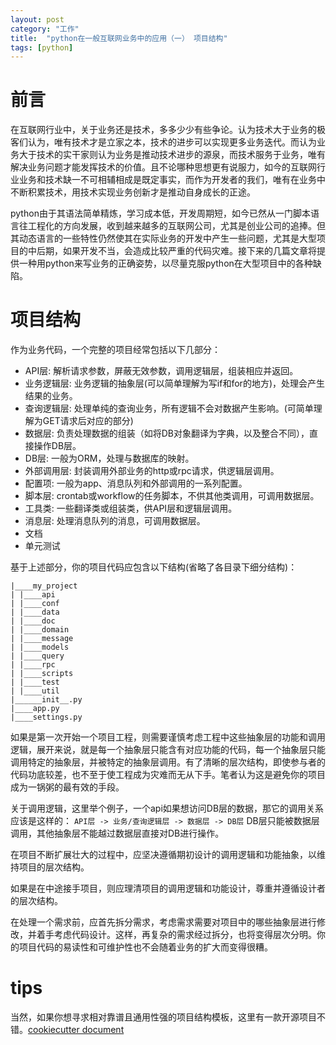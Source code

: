 ```yaml
---
layout: post
category: "工作"
title:  "python在一般互联网业务中的应用（一） 项目结构"
tags: [python]
---
```



# 前言

在互联网行业中，关于业务还是技术，多多少少有些争论。认为技术大于业务的极客们认为，唯有技术才是立家之本，技术的进步可以实现更多业务迭代。而认为业务大于技术的实干家则认为业务是推动技术进步的源泉，而技术服务于业务，唯有解决业务问题才能发挥技术的价值。且不论哪种思想更有说服力，如今的互联网行业业务和技术缺一不可相辅相成是既定事实，而作为开发者的我们，唯有在业务中不断积累技术，用技术实现业务创新才是推动自身成长的正途。

python由于其语法简单精炼，学习成本低，开发周期短，如今已然从一门脚本语言往工程化的方向发展，收到越来越多的互联网公司，尤其是创业公司的追捧。但其动态语言的一些特性仍然使其在实际业务的开发中产生一些问题，尤其是大型项目的中后期，如果开发不当，会造成比较严重的代码灾难。接下来的几篇文章将提供一种用python来写业务的正确姿势，以尽量克服python在大型项目中的各种缺陷。


# 项目结构

作为业务代码，一个完整的项目经常包括以下几部分：

- API层: 解析请求参数，屏蔽无效参数，调用逻辑层，组装相应并返回。
- 业务逻辑层: 业务逻辑的抽象层(可以简单理解为写if和for的地方)，处理会产生结果的业务。
- 查询逻辑层: 处理单纯的查询业务，所有逻辑不会对数据产生影响。(可简单理解为GET请求后对应的部分)
- 数据层: 负责处理数据的组装（如将DB对象翻译为字典，以及整合不同），直接操作DB层。
- DB层: 一般为ORM，处理与数据库的映射。
- 外部调用层: 封装调用外部业务的http或rpc请求，供逻辑层调用。
- 配置项: 一般为app、消息队列和外部调用的一系列配置。
- 脚本层: crontab或workflow的任务脚本，不供其他类调用，可调用数据层。
- 工具类: 一些翻译类或组装类，供API层和逻辑层调用。
- 消息层: 处理消息队列的消息，可调用数据层。
- 文档
- 单元测试

基于上述部分，你的项目代码应包含以下结构(省略了各目录下细分结构)：

```
|____my_project
| |____api
| |____conf
| |____data
| |____doc
| |____domain
| |____message
| |____models
| |____query
| |____rpc
| |____scripts
| |____test
| |____util
|______init__.py
|____app.py
|____settings.py

```

如果是第一次开始一个项目工程，则需要谨慎考虑工程中这些抽象层的功能和调用逻辑，展开来说，就是每一个抽象层只能含有对应功能的代码，每一个抽象层只能调用特定的抽象层，并被特定的抽象层调用。有了清晰的层次结构，即使参与者的代码功底较差，也不至于使工程成为灾难而无从下手。笔者认为这是避免你的项目成为一锅粥的最有效的手段。

关于调用逻辑，这里举个例子，一个api如果想访问DB层的数据，那它的调用关系应该是这样的：
`API层 -> 业务/查询逻辑层 -> 数据层 -> DB层`
DB层只能被数据层调用，其他抽象层不能越过数据层直接对DB进行操作。

在项目不断扩展壮大的过程中，应坚决遵循期初设计的调用逻辑和功能抽象，以维持项目的层次结构。

如果是在中途接手项目，则应理清项目的调用逻辑和功能设计，尊重并遵循设计者的层次结构。

在处理一个需求前，应首先拆分需求，考虑需求需要对项目中的哪些抽象层进行修改，并着手考虑代码设计。这样，再复杂的需求经过拆分，也将变得层次分明。你的项目代码的易读性和可维护性也不会随着业务的扩大而变得很糟。

# tips

当然，如果你想寻求相对靠谱且通用性强的项目结构模板，这里有一款开源项目不错。[cookiecutter document][1]


  [1]: http://cookiecutter.readthedocs.io/en/latest/readme.html
